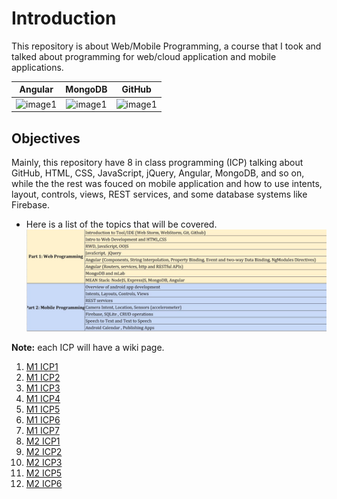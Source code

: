 # Introduction
This repository is about Web/Mobile Programming, a course that I took and talked about programming for web/cloud application and mobile applications.

| Angular | MongoDB | GitHub |
| :------: | :------: | :------: |
| ![image1](https://blog.ninja-squad.com/assets/images/angular.png) | ![image1](https://webassets.mongodb.com/_com_assets/cms/mongodb_logo1-76twgcu2dm.png) | ![image1](https://image.flaticon.com/icons/svg/25/25231.svg) |

## Objectives
Mainly, this repository have 8 in class programming (ICP) talking about GitHub, HTML, CSS, JavaScript, jQuery, Angular, MongoDB, and so on, while the the rest was fouced on mobile application and how to use intents, layout, controls, views, REST services, and some database systems like Firebase.


- Here is a list of the topics that will be covered.
![image1](https://raw.githubusercontent.com/Dhabbah/WebMobile/master/ICP1/Documentation/README1.JPG)

**Note:** each ICP will have a wiki page.

1. [M1 ICP1](https://github.com/Dhabbah/WebMobile/wiki/ICP1)
2. [M1 ICP2](https://github.com/Dhabbah/WebMobile/wiki/ICP2)
3. [M1 ICP3](https://github.com/Dhabbah/WebMobile/wiki/ICP3)
4. [M1 ICP4](https://github.com/Dhabbah/WebMobile/wiki/ICP4)
5. [M1 ICP5](https://github.com/Dhabbah/WebMobile/wiki/ICP5)
6. [M1 ICP6](https://github.com/Dhabbah/WebMobile/wiki/ICP6)
7. [M1 ICP7](https://github.com/Dhabbah/WebMobile/wiki/ICP7)
8. [M2 ICP1](https://github.com/Dhabbah/WebMobile/wiki/M2ICP1)
9. [M2 ICP2](https://github.com/Dhabbah/WebMobile/wiki/M2ICP2)
10. [M2 ICP3](https://github.com/Dhabbah/WebMobile/wiki/M2ICP3)
11. [M2 ICP5](https://github.com/Dhabbah/WebMobile/wiki/M2ICP5)
12. [M2 ICP6](https://github.com/Dhabbah/WebMobile/wiki/M2ICP6)
